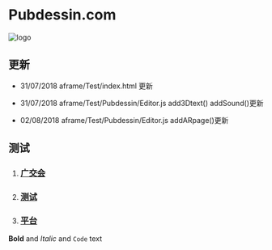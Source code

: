 # Pubdessin.com

![logo](https://github.com/gaoxinteng/AR/tree/master/aframe/Test/Pubdessin/img/logo.png)
## 更新 

- 31/07/2018 aframe/Test/index.html 更新 

- 31/07/2018 aframe/Test/Pubdessin/Editor.js add3Dtext() addSound()更新 

- 02/08/2018 aframe/Test/Pubdessin/Editor.js addARpage()更新

## 测试
1. ###  [广交会](https://gaoxinteng.github.io/AR/aframe/Test/Demo.html)
2. ### [测试](https://gaoxinteng.github.io/AR/aframe/Test/ARtest.html)
3. ### [平台](https://gaoxinteng.github.io/AR/aframe/Test/index.html)



**Bold** and _Italic_ and `Code` text



